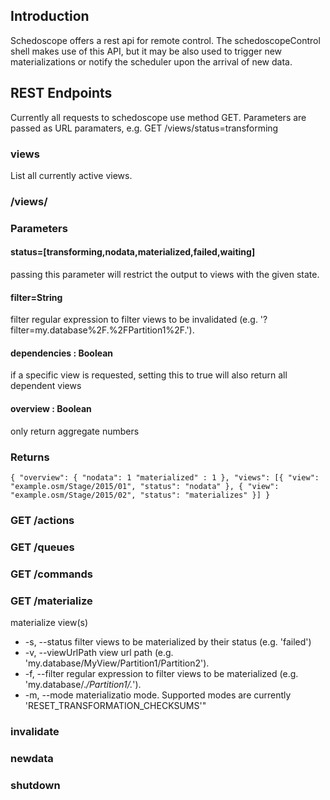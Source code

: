 ## Introduction

Schedoscope offers a rest api for remote control. The schedoscopeControl shell makes use of this API, but it may be also used to trigger new materializations or notify the scheduler upon the arrival of new data.

## REST Endpoints
Currently all requests to schedoscope use method GET. Parameters are passed as URL paramaters, e.g.
GET /views/status=transforming

### views
List all currently active views. 
### /views/
###
### Parameters
#### status=[transforming,nodata,materialized,failed,waiting]
passing this parameter will restrict the output to views with the given state.
#### filter=String
filter regular expression to filter views to be invalidated (e.g. '?filter=my.database%2F.%2FPartition1%2F.').
#### dependencies : Boolean
if a specific view is requested, setting this to true will also return all dependent views
#### overview : Boolean
only return aggregate numbers

### Returns
`
{
  "overview": {
    "nodata": 1
    "materialized" : 1
  },
  "views": [{
    "view": "example.osm/Stage/2015/01",
    "status": "nodata"
  }, {
    "view": "example.osm/Stage/2015/02",
    "status": "materializes"
  }]
}
`



### GET /actions 

### GET /queues 


### GET /commands 


### GET /materialize 
materialize view(s)
- -s, --status filter views to be materialized by their status (e.g. 'failed')
- -v, --viewUrlPath view url path (e.g. 'my.database/MyView/Partition1/Partition2'). 
- -f, --filter regular expression to filter views to be materialized (e.g. 'my.database/.*/Partition1/.*'). 
- -m, --mode materializatio mode. Supported modes are currently 'RESET_TRANSFORMATION_CHECKSUMS'"

### invalidate


### newdata 

### shutdown 

